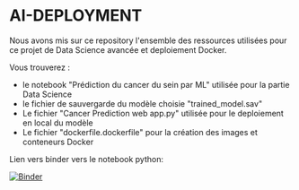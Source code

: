 # AI-DEPLOYMENT

Nous avons mis sur ce repository l'ensemble des ressources utilisées pour ce projet de Data Science avancée et deploiement Docker.

Vous trouverez :

- le notebook "Prédiction du cancer du sein par ML" utilisée pour la partie Data Science
- le fichier de sauvergarde du modèle choisie "trained_model.sav"
- Le fichier "Cancer Prediction web app.py" utilisée pour le deploiement en local du modèle
- Le fichier  "dockerfile.dockerfile"   pour la création des images et conteneurs Docker

Lien vers binder vers le notebook python:

[![Binder](https://mybinder.org/badge_logo.svg)](https://mybinder.org/v2/gh/GaoIzoo/AI-DEPLOYMENT/HEAD)

